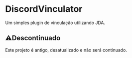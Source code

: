 # DiscordVinculator
Um simples plugin de vinculação utilizando JDA.

## ⚠️Descontinuado
Este projeto é antigo, desatualizado e não será continuado.
